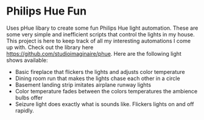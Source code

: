 # Philips Hue Fun
Uses pHue libary to create some fun Philips Hue light automation.  These are some very simple and inefficient scripts that control the lights in my house.  This project is here to keep track of all my interesting automations I come up with.  Check out the library here https://github.com/studioimaginaire/phue.  Here are the following light shows available:
- Basic fireplace that flickers the lights and adjusts color temperature
- Dining room run that makes the lights chase each other in a circle
- Basement landing strip imitates airplane runway lights
- Color temperature fades between the colors temperatures the ambience bulbs offer
- Seizure light does exactly what is sounds like.  Flickers lights on and off rapidly.
